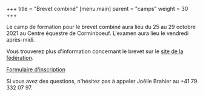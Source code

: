+++
title = "Brevet combiné"
[menu.main]
  parent = "camps"
  weight = 30
+++

Le camp de formation pour le brevet combiné aura lieu
du 25 au 29 octobre 2021
au Centre équestre de Corminboeuf. L'examen aura lieu le vendredi après-midi.

Vous trouverez plus d'information concernant le brevet sur le [site de la fédération](https://www.fnch.ch/fr/Sport/Brevets/Combine.html).

<a class="button" href="https://docs.google.com/forms/d/e/1FAIpQLScL05lJc0-ctN4t-g8pfzSGVTxLunrSniSrAE7dMfGqU_5NiQ/viewform?usp=sf_link" target="_blank">Formulaire d'inscription</a>

Si vous avez des questions, n'hésitez pas à appeler Joêlle Brahier au +41 79 332 07 97.